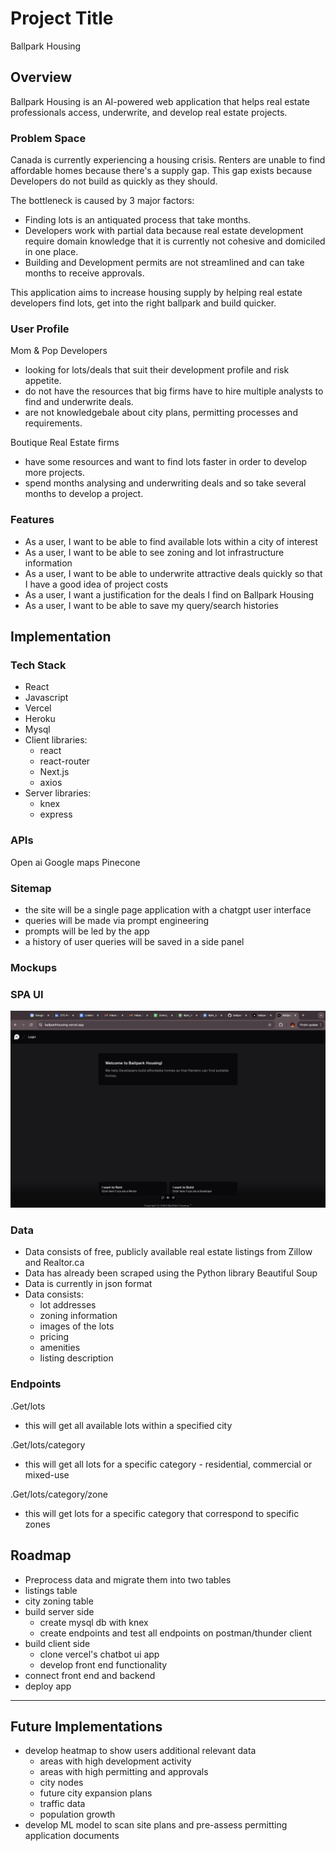 # Project Title

Ballpark Housing

## Overview

Ballpark Housing is an AI-powered web application that helps real estate professionals access, underwrite, and develop real estate projects.

### Problem Space

Canada is currently experiencing a housing crisis.
Renters are unable to find affordable homes because there's a supply gap.
This gap exists because Developers do not build as quickly as they should.

The bottleneck is caused by 3 major factors:

- Finding lots is an antiquated process that take months.
- Developers work with partial data because real estate development require domain knowledge that it is currently not cohesive and domiciled in one place.
- Building and Development permits are not streamlined and can take months to receive approvals.

This application aims to increase housing supply by helping real estate developers find lots, get into the right ballpark and build quicker.

### User Profile

Mom & Pop Developers

- looking for lots/deals that suit their development profile and risk appetite.
- do not have the resources that big firms have to hire multiple analysts to find and underwrite deals.
- are not knowledgebale about city plans, permitting processes and requirements.

Boutique Real Estate firms

- have some resources and want to find lots faster in order to develop more projects.
- spend months analysing and underwriting deals and so take several months to develop a project.

### Features

- As a user, I want to be able to find available lots within a city of interest
- As a user, I want to be able to see zoning and lot infrastructure information
- As a user, I want to be able to underwrite attractive deals quickly so that I have a good idea of project costs
- As a user, I want a justification for the deals I find on Ballpark Housing
- As a user, I want to be able to save my query/search histories

## Implementation

### Tech Stack

- React
- Javascript
- Vercel
- Heroku
- Mysql
- Client libraries:
  - react
  - react-router
  - Next.js
  - axios
- Server libraries:
  - knex
  - express

### APIs

Open ai
Google maps
Pinecone

### Sitemap

- the site will be a single page application with a chatgpt user interface
- queries will be made via prompt engineering
- prompts will be led by the app
- a history of user queries will be saved in a side panel

### Mockups

### SPA UI

![](./public/BpH.png)

### Data

- Data consists of free, publicly available real estate listings from Zillow and Realtor.ca
- Data has already been scraped using the Python library Beautiful Soup
- Data is currently in json format
- Data consists:
  - lot addresses
  - zoning information
  - images of the lots
  - pricing
  - amenities
  - listing description

### Endpoints

.Get/lots

- this will get all available lots within a specified city

.Get/lots/category

- this will get all lots for a specific category - residential, commercial or mixed-use

.Get/lots/category/zone

- this will get lots for a specific category that correspond to specific zones

## Roadmap

- Preprocess data and migrate them into two tables
- listings table
- city zoning table
- build server side
  - create mysql db with knex
  - create endpoints and test all endpoints on postman/thunder client
- build client side
  - clone vercel's chatbot ui app
  - develop front end functionality
- connect front end and backend
- deploy app

---

## Future Implementations

- develop heatmap to show users additional relevant data
  - areas with high development activity
  - areas with high permitting and approvals
  - city nodes
  - future city expansion plans
  - traffic data
  - population growth
- develop ML model to scan site plans and pre-assess permitting application documents
